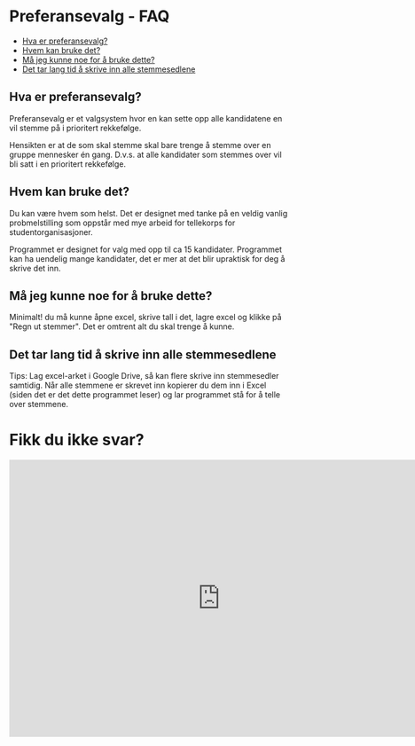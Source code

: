 # Preferansevalg - FAQ
* [Hva er preferansevalg?](https://github.com/roverelk/Preferansevalg_VelferdstingetVest/tree/master/FAQ#hva-er-preferansevalg)
* [Hvem kan bruke det?](https://github.com/roverelk/Preferansevalg_VelferdstingetVest/tree/master/FAQ#hva-er-preferansevalg)
* [Må jeg kunne noe for å bruke dette?](https://github.com/roverelk/Preferansevalg_VelferdstingetVest/tree/master/FAQ#må-jeg-kunne-noe-for-å-bruke-dette)
* [Det tar lang tid å skrive inn alle stemmesedlene](https://github.com/roverelk/Preferansevalg_VelferdstingetVest/tree/master/FAQ#det-tar-lang-tid-å-skrive-inn-alle-stemmesedlene)

## Hva er preferansevalg?
Preferansevalg er et valgsystem hvor en kan sette opp alle kandidatene en vil stemme på i prioritert rekkefølge.

Hensikten er at de som skal stemme skal bare trenge å stemme over en gruppe mennesker én gang. D.v.s. at alle kandidater som stemmes over vil bli satt i en prioritert rekkefølge.

## Hvem kan bruke det?
Du kan være hvem som helst. Det er designet med tanke på en veldig vanlig probmelstilling som oppstår med mye arbeid for tellekorps for studentorganisasjoner.

Programmet er designet for valg med opp til ca 15 kandidater. Programmet kan ha uendelig mange kandidater, det er mer at det blir upraktisk for deg å skrive det inn.

## Må jeg kunne noe for å bruke dette?
Minimalt! du må kunne åpne excel, skrive tall i det, lagre excel og klikke på "Regn ut stemmer". Det er omtrent alt du skal trenge å kunne.

## Det tar lang tid å skrive inn alle stemmesedlene
Tips: Lag excel-arket i Google Drive, så kan flere skrive inn stemmesedler samtidig. Når alle stemmene er skrevet inn kopierer du dem inn i Excel (siden det er det dette programmet leser) og lar programmet stå for å telle over stemmene.

# Fikk du ikke svar?
<div>
<iframe src="https://docs.google.com/forms/d/e/1FAIpQLSf0fVQN41-DXXehvRYCZ2lCrQXJWGusDOGzeA9GzyVLfjIsNQ/viewform?embedded=true" width="760" height="500" frameborder="0" marginheight="0" marginwidth="0">Loading...</iframe>
</div>